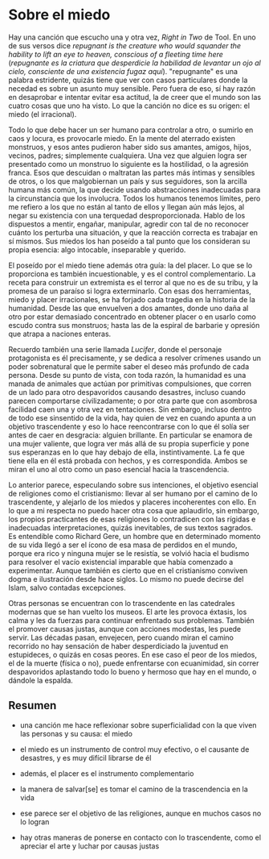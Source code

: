 # Sobre el miedo

Hay una canción que escucho una y otra vez, _Right in Two_ de Tool. En uno de sus versos dice _repugnant is the creature who would squander the hability to lift an eye to heaven, conscious of a fleeting time here_ (_repugnante es la criatura que desperdicie la habilidad de levantar un ojo al cielo, consciente de una existencia fugaz aquí_). "repugnante" es una palabra estridente, quizás tiene que ver con casos particulares donde la necedad es sobre un asunto muy sensible. Pero fuera de eso, sí hay razón en desaprobar e intentar evitar esa actitud, la de creer que el mundo son las cuatro cosas que uno ha visto. Lo que la canción no dice es su origen: el miedo (el irracional).

Todo lo que debe hacer un ser humano para controlar a otro, o sumirlo en caos y locura, es provocarle miedo. En la mente del aterrado existen monstruos, y esos antes pudieron haber sido sus amantes, amigos, hijos, vecinos, padres; simplemente cualquiera. Una vez que alguien logra ser presentado como un monstruo lo siguiente es la hostilidad, o la agresión franca. Esos que descuidan o maltratan las partes más íntimas y sensibles de otros, o los que malgobiernan un país y sus seguidores, son la arcilla humana más común, la que decide usando abstracciones inadecuadas para la circunstancia que los involucra. Todos los humanos tenemos límites, pero me refiero a los que no están al tanto de ellos y llegan aún más lejos, al negar su existencia con una terquedad desproporcionada. Hablo de los dispuestos a mentir, engañar, manipular, agredir con tal de no reconocer cuánto los perturba una situación, y que la reacción correcta es trabajar en sí mismos. Sus miedos los han poseído a tal punto que los consideran su propia esencia: algo intocable, inseparable y querido.

El poseído por el miedo tiene además otra guía: la del placer. Lo que se lo proporciona es también incuestionable, y es el control complementario. La receta para construir un extremista es el terror al que no es de su tribu, y la promesa de un paraíso si logra exterminarlo. Con esas dos herramientas, miedo y placer irracionales, se ha forjado cada tragedia en la historia de la humanidad. Desde las que envuelven a dos amantes, donde uno daña al otro por estar demasiado concentrado en obtener placer o en usarlo como escudo contra sus monstruos; hasta las de la espiral de barbarie y opresión que atrapa a naciones enteras.

Recuerdo también una serie llamada _Lucifer_, donde el personaje protagonista es él precisamente, y se dedica a resolver crímenes usando un poder sobrenatural que le permite saber el deseo más profundo de cada persona. Desde su punto de vista, con toda razón, la humanidad es una manada de animales que actúan por primitivas compulsiones, que corren de un lado para otro despavoridos causando desastres, incluso cuando parecen comportarse civilizadamente; o por otra parte que con asombrosa facilidad caen una y otra vez en tentaciones. Sin embargo, incluso dentro de todo ese sinsentido de la vida, hay quien de vez en cuando apunta a un objetivo trascendente y eso lo hace reencontrarse con lo que él solía ser antes de caer en desgracia: alguien brillante. En particular se enamora de una mujer valiente, que logra ver más allá de su propia superficie y pone sus esperanzas en lo que hay debajo de ella, instintivamente. La fe que tiene ella en él está probada con hechos, y es correspondida. Ambos se miran el uno al otro como un paso esencial hacia la trascendencia.

Lo anterior parece, especulando sobre sus intenciones, el objetivo esencial de religiones como el cristianismo: llevar al ser humano por el camino de lo trascendente, y alejarlo de los miedos y placeres incoherentes con ello. En lo que a mi respecta no puedo hacer otra cosa que aplaudirlo, sin embargo, los propios practicantes de esas religiones lo contradicen con las rígidas e inadecuadas interpretaciones, quizás inevitables, de sus textos sagrados. Es entendible como Richard Gere, un hombre que en determinado momento de su vida llegó a ser el ícono de esa masa de perdidos en el mundo, porque era rico y ninguna mujer se le resistía, se volvió hacia el budismo para resolver el vacío existencial imparable que había comenzado a experimentar. Aunque también es cierto que en el cristianismo conviven dogma e ilustración desde hace siglos. Lo mismo no puede decirse del Islam, salvo contadas excepciones.

Otras personas se encuentran con lo trascendente en las catedrales modernas que se han vuelto los museos. El arte les provoca éxtasis, los calma y les da fuerzas para continuar enfrentado sus problemas. También el promover causas justas, aunque con acciones modestas, les puede servir. Las décadas pasan, envejecen, pero cuando miran el camino recorrido no hay sensación de haber desperdiciado la juventud en estupideces, o quizás en cosas peores. En ese caso el peor de los miedos, el de la muerte (física o no), puede enfrentarse con ecuanimidad, sin correr despavoridos aplastando todo lo bueno y hermoso que hay en el mundo, o dándole la espalda.

## Resumen 

+ una canción me hace reflexionar sobre superficialidad con la que viven las personas y su causa: el miedo

+ el miedo es un instrumento de control muy efectivo, o el causante de desastres, y es muy difícil librarse de él

+ además, el placer es el instrumento complementario

+ la manera de salvar[se] es tomar el camino de la trascendencia en la vida

+ ese parece ser el objetivo de las religiones, aunque en muchos casos no lo logran

+ hay otras maneras de ponerse en contacto con lo trascendente, como el apreciar el arte y luchar por causas justas
